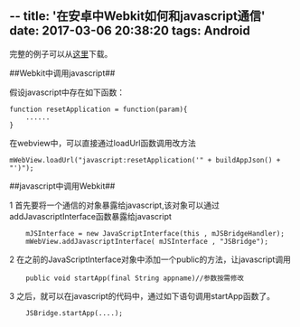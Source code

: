 --
title: '在安卓中Webkit如何和javascript通信'
date: 2017-03-06 20:38:20
tags: Android
---

完整的例子可以从[这里](joyxu.github.com/attachment/JSHome.zip)下载。

##Webkit中调用javascript##
 
假设javascript中存在如下函数：
    
    function resetApplication = function(param){
        ......
    }

在webview中，可以直接通过loadUrl函数调用改方法

    mWebView.loadUrl("javascript:resetApplication('" + buildAppJson() + "')");	
##javascript中调用Webkit##

1   首先要将一个通信的对象暴露给javascript,该对象可以通过addJavascriptInterface函数暴露给javascript

        mJSInterface = new JavaScriptInterface(this , mJSBridgeHandler);
        mWebView.addJavascriptInterface( mJSInterface , "JSBridge");  

2   在之前的JavaScriptInterface对象中添加一个public的方法，让javascript调用

        public void startApp(final String appname)//参数按需修改

3   之后，就可以在javascript的代码中，通过如下语句调用startApp函数了。

        JSBridge.startApp(....);
